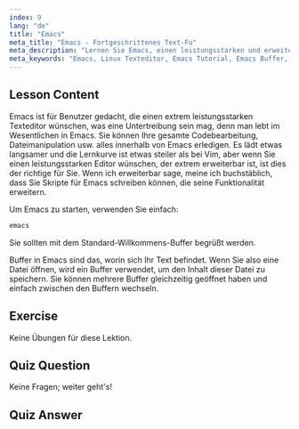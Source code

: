 ```yaml
---
index: 9
lang: "de"
title: "Emacs"
meta_title: "Emacs - Fortgeschrittenes Text-Fu"
meta_description: "Lernen Sie Emacs, einen leistungsstarken und erweiterbaren Texteditor für Linux. Verstehen Sie Emacs-Buffer und die grundlegende Nutzung. Beginnen Sie Ihre Emacs-Reise noch heute!"
meta_keywords: "Emacs, Linux Texteditor, Emacs Tutorial, Emacs Buffer, Linux Befehle, Anfänger, Anleitung"
---
```


## Lesson Content

Emacs ist für Benutzer gedacht, die einen extrem leistungsstarken Texteditor wünschen, was eine Untertreibung sein mag, denn man lebt im Wesentlichen in Emacs. Sie können Ihre gesamte Codebearbeitung, Dateimanipulation usw. alles innerhalb von Emacs erledigen. Es lädt etwas langsamer und die Lernkurve ist etwas steiler als bei Vim, aber wenn Sie einen leistungsstarken Editor wünschen, der extrem erweiterbar ist, ist dies der richtige für Sie. Wenn ich erweiterbar sage, meine ich buchstäblich, dass Sie Skripte für Emacs schreiben können, die seine Funktionalität erweitern.

Um Emacs zu starten, verwenden Sie einfach:

```bash
emacs
```

Sie sollten mit dem Standard-Willkommens-Buffer begrüßt werden.

Buffer in Emacs sind das, worin sich Ihr Text befindet. Wenn Sie also eine Datei öffnen, wird ein Buffer verwendet, um den Inhalt dieser Datei zu speichern. Sie können mehrere Buffer gleichzeitig geöffnet haben und einfach zwischen den Buffern wechseln.

## Exercise

Keine Übungen für diese Lektion.

## Quiz Question

Keine Fragen; weiter geht's!

## Quiz Answer
